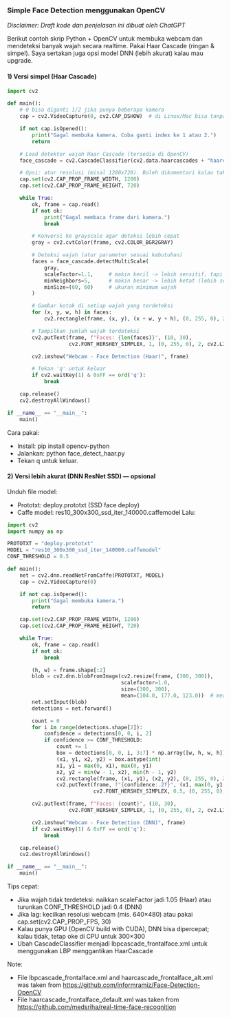 ### Simple Face Detection menggunakan OpenCV
*Disclaimer: Draft kode dan penjelasan ini dibuat oleh ChatGPT*

Berikut contoh skrip Python + OpenCV untuk membuka webcam dan mendeteksi banyak wajah secara realtime. Pakai Haar Cascade (ringan \& simpel). Saya sertakan juga opsi model DNN (lebih akurat) kalau mau upgrade.

#### 1\) Versi simpel (Haar Cascade)
```python
import cv2

def main():
    # 0 bisa diganti 1/2 jika punya beberapa kamera
    cap = cv2.VideoCapture(0, cv2.CAP_DSHOW)  # di Linux/Mac bisa tanpa CAP_DSHOW

    if not cap.isOpened():
        print("Gagal membuka kamera. Coba ganti index ke 1 atau 2.")
        return

    # Load detektor wajah Haar Cascade (tersedia di OpenCV)
    face_cascade = cv2.CascadeClassifier(cv2.data.haarcascades + "haarcascade_frontalface_default.xml")

    # Opsi: atur resolusi (misal 1280x720). Boleh dikomentari kalau tak perlu.
    cap.set(cv2.CAP_PROP_FRAME_WIDTH, 1280)
    cap.set(cv2.CAP_PROP_FRAME_HEIGHT, 720)

    while True:
        ok, frame = cap.read()
        if not ok:
            print("Gagal membaca frame dari kamera.")
            break

        # Konversi ke grayscale agar deteksi lebih cepat
        gray = cv2.cvtColor(frame, cv2.COLOR_BGR2GRAY)

        # Deteksi wajah (atur parameter sesuai kebutuhan)
        faces = face_cascade.detectMultiScale(
            gray,
            scaleFactor=1.1,     # makin kecil -> lebih sensitif, tapi bisa lambat/false positive
            minNeighbors=5,      # makin besar -> lebih ketat (lebih sedikit false positive)
            minSize=(60, 60)     # ukuran minimum wajah
        )

        # Gambar kotak di setiap wajah yang terdeteksi
        for (x, y, w, h) in faces:
            cv2.rectangle(frame, (x, y), (x + w, y + h), (0, 255, 0), 2)

        # Tampilkan jumlah wajah terdeteksi
        cv2.putText(frame, f"Faces: {len(faces)}", (10, 30),
                    cv2.FONT_HERSHEY_SIMPLEX, 1, (0, 255, 0), 2, cv2.LINE_AA)

        cv2.imshow("Webcam - Face Detection (Haar)", frame)

        # Tekan 'q' untuk keluar
        if cv2.waitKey(1) & 0xFF == ord('q'):
            break

    cap.release()
    cv2.destroyAllWindows()

if __name__ == "__main__":
    main()
```
Cara pakai:
* Install: pip install opencv-python
* Jalankan: python face\_detect\_haar.py
* Tekan q untuk keluar.

#### 2\) Versi lebih akurat (DNN ResNet SSD) — opsional
Unduh file model:
* Prototxt: deploy.prototxt (SSD face deploy)
* Caffe model: res10\_300x300\_ssd\_iter\_140000.caffemodel
Lalu:

```python
import cv2
import numpy as np

PROTOTXT = "deploy.prototxt"
MODEL = "res10_300x300_ssd_iter_140000.caffemodel"
CONF_THRESHOLD = 0.5

def main():
    net = cv2.dnn.readNetFromCaffe(PROTOTXT, MODEL)
    cap = cv2.VideoCapture(0)

    if not cap.isOpened():
        print("Gagal membuka kamera.")
        return

    cap.set(cv2.CAP_PROP_FRAME_WIDTH, 1280)
    cap.set(cv2.CAP_PROP_FRAME_HEIGHT, 720)

    while True:
        ok, frame = cap.read()
        if not ok:
            break

        (h, w) = frame.shape[:2]
        blob = cv2.dnn.blobFromImage(cv2.resize(frame, (300, 300)),
                                     scalefactor=1.0,
                                     size=(300, 300),
                                     mean=(104.0, 177.0, 123.0))  # mean BGR
        net.setInput(blob)
        detections = net.forward()

        count = 0
        for i in range(detections.shape[2]):
            confidence = detections[0, 0, i, 2]
            if confidence >= CONF_THRESHOLD:
                count += 1
                box = detections[0, 0, i, 3:7] * np.array([w, h, w, h])
                (x1, y1, x2, y2) = box.astype(int)
                x1, y1 = max(0, x1), max(0, y1)
                x2, y2 = min(w - 1, x2), min(h - 1, y2)
                cv2.rectangle(frame, (x1, y1), (x2, y2), (0, 255, 0), 2)
                cv2.putText(frame, f"{confidence:.2f}", (x1, max(0, y1 - 8)),
                            cv2.FONT_HERSHEY_SIMPLEX, 0.5, (0, 255, 0), 1)

        cv2.putText(frame, f"Faces: {count}", (10, 30),
                    cv2.FONT_HERSHEY_SIMPLEX, 1, (0, 255, 0), 2, cv2.LINE_AA)

        cv2.imshow("Webcam - Face Detection (DNN)", frame)
        if cv2.waitKey(1) & 0xFF == ord('q'):
            break

    cap.release()
    cv2.destroyAllWindows()

if __name__ == "__main__":
    main()
```
Tips cepat:
* Jika wajah tidak terdeteksi: naikkan scaleFactor jadi 1.05 (Haar) atau turunkan CONF\_THRESHOLD jadi 0.4 (DNN)
* Jika lag: kecilkan resolusi webcam (mis. 640×480) atau pakai cap.set(cv2.CAP\_PROP\_FPS, 30)
* Kalau punya GPU (OpenCV build with CUDA), DNN bisa dipercepat; kalau tidak, tetap oke di CPU untuk 300×300
* Ubah CascadeClassifier menjadi lbpcascade_frontalface.xml untuk menggunakan LBP menggantikan HaarCascade

Note:
* File lbpcascade_frontalface.xml and haarcascade_frontalface_alt.xml was taken from https://github.com/informramiz/Face-Detection-OpenCV
* File haarcascade_frontalface_default.xml was taken from https://github.com/medsriha/real-time-face-recognition
